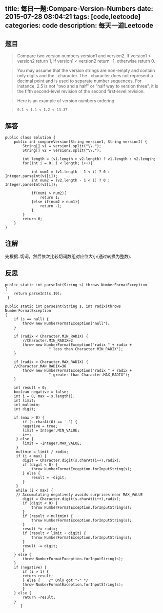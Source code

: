 title: 每日一题:Compare-Version-Numbers
date: 2015-07-28 08:04:21
tags: [code,leetcode]
categories: code
description: 每天一道Leetcode
---

## 题目

>Compare two version numbers version1 and version2.
If version1 > version2 return 1, if version1 < version2 return -1, otherwise return 0.

>You may assume that the version strings are non-empty and contain only digits and the . character.
The . character does not represent a decimal point and is used to separate number sequences.
For instance, 2.5 is not "two and a half" or "half way to version three", it is the fifth second-level revision of the second first-level revision.

>Here is an example of version numbers ordering:

>`0.1 < 1.1 < 1.2 < 13.37`


## 解答

```
public class Solution {
    public int compareVersion(String version1, String version2) {
        String[] v1 = version1.split("\\.");
        String[] v2 = version2.split("\\.");

        int length = (v1.length > v2.length) ? v1.length : v2.length;
        for(int i = 0; i < length; i++){

            int num1 = (v1.length - 1 < i) ? 0 : Integer.parseInt(v1[i]);
            int num2 = (v2.length - 1 < i) ? 0 : Integer.parseInt(v2[i]);

            if(num1 > num2){
                return 1;
            }else if(num2 > num1){
                return -1;
            }
        }
        return 0;
    }
}
```

## 注解

先根据`.`切词，然后依次比较切词数组对应位大小(通过转换为整数).

## 反思

```
public static int parseInt(String s) throws NumberFormatException   
{  
    return parseInt(s,10);  
 }  
```

```
public static int parseInt(String s, int radix)throws NumberFormatException  
{  
    if (s == null) {  
        throw new NumberFormatException("null");  
    }  
  
    if (radix < Character.MIN_RADIX) {          
        //Character.MIN_RADIX=2  
        throw new NumberFormatException("radix " + radix +  
                    " less than Character.MIN_RADIX");  
    }  
  
    if (radix > Character.MAX_RADIX) {          
    //Character.MAN_RADIX=36  
        throw new NumberFormatException("radix " + radix +  
                    " greater than Character.MAX_RADIX");  
    }  
  
    int result = 0;  
    boolean negative = false;  
    int i = 0, max = s.length();  
    int limit;  
    int multmin;  
    int digit;  
  
    if (max > 0) {  
        if (s.charAt(0) == '-') {  
        negative = true;  
        limit = Integer.MIN_VALUE;  
        i++;  
     } else {  
        limit = -Integer.MAX_VALUE;  
     }  
     multmin = limit / radix;  
     if (i < max) {  
        digit = Character.digit(s.charAt(i++),radix);  
        if (digit < 0) {  
            throw NumberFormatException.forInputString(s);  
        } else {  
            result = -digit;  
        }  
     }  
     while (i < max) {  
     // Accumulating negatively avoids surprises near MAX_VALUE  
        digit = Character.digit(s.charAt(i++),radix);  
        if (digit < 0) {  
            throw NumberFormatException.forInputString(s);  
        }  
        if (result < multmin) {  
            throw NumberFormatException.forInputString(s);  
        }  
        result *= radix;  
        if (result < limit + digit) {  
            throw NumberFormatException.forInputString(s);  
        }  
        result -= digit;  
        }  
    } else {  
        throw NumberFormatException.forInputString(s);  
    }  
    if (negative) {  
        if (i > 1) {  
        return result;  
        } else {    /* Only got "-" */  
        throw NumberFormatException.forInputString(s);  
        }  
    } else {  
        return -result;  
    }  
       }  
```
